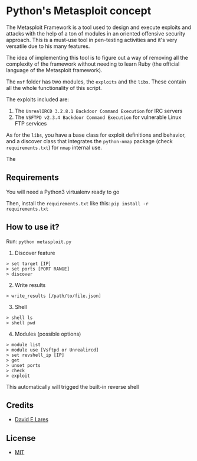 # Python's Metasploit concept

The Metasploit Framework is a tool used to design and execute exploits and attacks with the help of a ton of modules in an oriented offensive security approach. This is a must-use tool in pen-testing activities and it's very versatile due to his many features.

The idea of implementing this tool is to figure out a way of removing all the complexity of the framework without needing to learn Ruby (the official language of the Metasploit framework).

The `msf` folder has two modules, the `exploits` and the `libs`. These contain all the whole functionality of this script.

The exploits included are:

1. The `UnrealIRCD 3.2.8.1 Backdoor Command Execution` for IRC servers
2. The `VSFTPD v2.3.4 Backdoor Command Execution` for vulnerable Linux FTP services

As for the `libs`, you have a base class for exploit definitions and behavior, and a discover class that integrates the `python-nmap` package (check `requirements.txt`) for `nmap` internal use.

The

## Requirements

You will need a Python3 virtualenv ready to go

Then, install the `requirements.txt` like this: `pip install -r requirements.txt`

## How to use it?

Run: `python metasploit.py`

1. Discover feature

```
> set target [IP]
> set ports [PORT RANGE]
> discover
```

2. Write results

```
> write_results [/path/to/file.json]
```

3. Shell

```
> shell ls
> shell pwd
```

4. Modules (possible options)

```
> module list
> module use [Vsftpd or Unrealircd]
> set revshell_ip [IP]
> get
> unset ports
> check
> exploit
```

This automatically will trigged the built-in reverse shell

## Credits

 - [David E Lares](https://twitter.com/davidlares3)

## License

 - [MIT](https://opensource.org/licenses/MIT)
